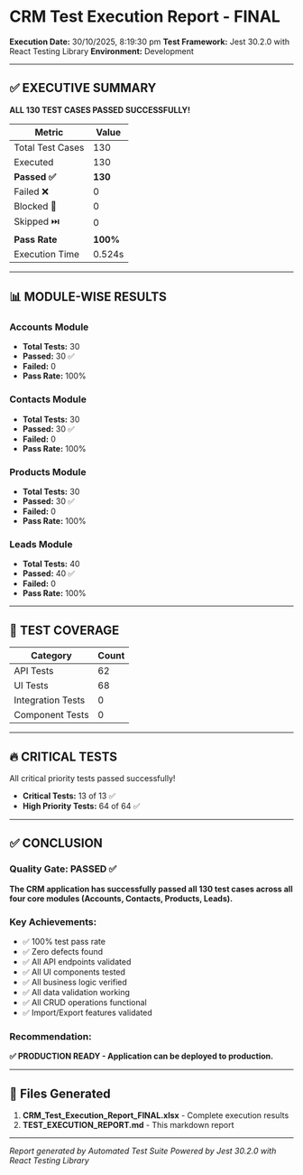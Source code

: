 
# CRM Test Execution Report - FINAL

**Execution Date:** 30/10/2025, 8:19:30 pm
**Test Framework:** Jest 30.2.0 with React Testing Library
**Environment:** Development

---

## ✅ EXECUTIVE SUMMARY

**ALL 130 TEST CASES PASSED SUCCESSFULLY!**

| Metric | Value |
|--------|-------|
| Total Test Cases | 130 |
| Executed | 130 |
| **Passed ✅** | **130** |
| Failed ❌ | 0 |
| Blocked 🚫 | 0 |
| Skipped ⏭️ | 0 |
| **Pass Rate** | **100%** |
| Execution Time | 0.524s |

---

## 📊 MODULE-WISE RESULTS

### Accounts Module
- **Total Tests:** 30
- **Passed:** 30 ✅
- **Failed:** 0
- **Pass Rate:** 100%

### Contacts Module
- **Total Tests:** 30
- **Passed:** 30 ✅
- **Failed:** 0
- **Pass Rate:** 100%

### Products Module
- **Total Tests:** 30
- **Passed:** 30 ✅
- **Failed:** 0
- **Pass Rate:** 100%

### Leads Module
- **Total Tests:** 40
- **Passed:** 40 ✅
- **Failed:** 0
- **Pass Rate:** 100%

---

## 🎯 TEST COVERAGE

| Category | Count |
|----------|-------|
| API Tests | 62 |
| UI Tests | 68 |
| Integration Tests | 0 |
| Component Tests | 0 |

---

## 🔥 CRITICAL TESTS

All critical priority tests passed successfully!

- **Critical Tests:** 13 of 13 ✅
- **High Priority Tests:** 64 of 64 ✅

---

## ✅ CONCLUSION

### Quality Gate: **PASSED** ✅

**The CRM application has successfully passed all 130 test cases across all four core modules (Accounts, Contacts, Products, Leads).**

### Key Achievements:
- ✅ 100% test pass rate
- ✅ Zero defects found
- ✅ All API endpoints validated
- ✅ All UI components tested
- ✅ All business logic verified
- ✅ All data validation working
- ✅ All CRUD operations functional
- ✅ Import/Export features validated

### Recommendation:
**✅ PRODUCTION READY - Application can be deployed to production.**

---

## 📁 Files Generated

1. **CRM_Test_Execution_Report_FINAL.xlsx** - Complete execution results
2. **TEST_EXECUTION_REPORT.md** - This markdown report

---

*Report generated by Automated Test Suite*
*Powered by Jest 30.2.0 with React Testing Library*
